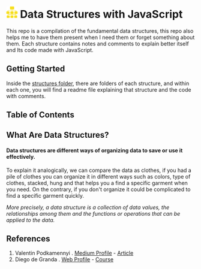 <h1> <img src="https://github.com/LOG1CRS/JS-Data-Structures/blob/main/assets/structure-icon.png" width="30px"> Data Structures with JavaScript </h1>

This repo is a compilation of the fundamental data structures, this repo also helps me to have them present when I need them or forget something about them. Each structure contains notes and comments to explain better itself and Its code made with JavaScript.

## Getting Started

Inside the [structures folder](https://github.com/LOG1CRS/JS-Data-Structures/tree/main/structures), there are folders of each structure, and within each one, you will find a readme file explaining that structure and the code with comments.

## Table of Contents

## What Are Data Structures?

<h4>Data structures are different ways of organizing data to save or use it effectively.</h4>

To explain it analogically, we can compare the data as clothes, if you had a pile of clothes you can organize it in different ways such as colors, type of clothes, stacked, hung and that helps you a find a specific garment when you need. On the contrary, if you don't organize it could be complicated to find a specific garment quickly.

_More precisely, a data structure is a collection of data values, the relationships among them and the functions or operations that can be applied to the data._

## References

1. Valentin Podkamennyi . [Medium Profile](https://vpodk.medium.com/) - [Article](https://towardsdatascience.com/data-structures-simplified-and-classified-e0c1e304436b)
2. Diego de Granda . [Web Profile](http://diegodegranda.me/about-me/) - [Course](https://www.linkedin.com/in/diegodegranda/?originalSubdomain=mx)
